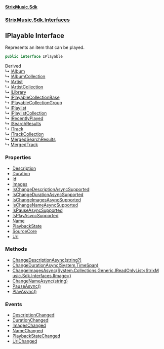 #### [StrixMusic.Sdk](./index.md 'index')
### [StrixMusic.Sdk.Interfaces](./StrixMusic-Sdk-Interfaces.md 'StrixMusic.Sdk.Interfaces')
## IPlayable Interface
Represents an item that can be played.  
```csharp
public interface IPlayable
```
Derived  
&#8627; [IAlbum](./StrixMusic-Sdk-Interfaces-IAlbum.md 'StrixMusic.Sdk.Interfaces.IAlbum')  
&#8627; [IAlbumCollection](./StrixMusic-Sdk-Interfaces-IAlbumCollection.md 'StrixMusic.Sdk.Interfaces.IAlbumCollection')  
&#8627; [IArtist](./StrixMusic-Sdk-Interfaces-IArtist.md 'StrixMusic.Sdk.Interfaces.IArtist')  
&#8627; [IArtistCollection](./StrixMusic-Sdk-Interfaces-IArtistCollection.md 'StrixMusic.Sdk.Interfaces.IArtistCollection')  
&#8627; [ILibrary](./StrixMusic-Sdk-Interfaces-ILibrary.md 'StrixMusic.Sdk.Interfaces.ILibrary')  
&#8627; [IPlayableCollectionBase](./StrixMusic-Sdk-Interfaces-IPlayableCollectionBase.md 'StrixMusic.Sdk.Interfaces.IPlayableCollectionBase')  
&#8627; [IPlayableCollectionGroup](./StrixMusic-Sdk-Interfaces-IPlayableCollectionGroup.md 'StrixMusic.Sdk.Interfaces.IPlayableCollectionGroup')  
&#8627; [IPlaylist](./StrixMusic-Sdk-Interfaces-IPlaylist.md 'StrixMusic.Sdk.Interfaces.IPlaylist')  
&#8627; [IPlaylistCollection](./StrixMusic-Sdk-Interfaces-IPlaylistCollection.md 'StrixMusic.Sdk.Interfaces.IPlaylistCollection')  
&#8627; [IRecentlyPlayed](./StrixMusic-Sdk-Interfaces-IRecentlyPlayed.md 'StrixMusic.Sdk.Interfaces.IRecentlyPlayed')  
&#8627; [ISearchResults](./StrixMusic-Sdk-Interfaces-ISearchResults.md 'StrixMusic.Sdk.Interfaces.ISearchResults')  
&#8627; [ITrack](./StrixMusic-Sdk-Interfaces-ITrack.md 'StrixMusic.Sdk.Interfaces.ITrack')  
&#8627; [ITrackCollection](./StrixMusic-Sdk-Interfaces-ITrackCollection.md 'StrixMusic.Sdk.Interfaces.ITrackCollection')  
&#8627; [MergedSearchResults](./StrixMusic-Sdk-MergedWrappers-MergedSearchResults.md 'StrixMusic.Sdk.MergedWrappers.MergedSearchResults')  
&#8627; [MergedTrack](./StrixMusic-Sdk-MergedWrappers-MergedTrack.md 'StrixMusic.Sdk.MergedWrappers.MergedTrack')  
### Properties
- [Description](./StrixMusic-Sdk-Interfaces-IPlayable-Description.md 'StrixMusic.Sdk.Interfaces.IPlayable.Description')
- [Duration](./StrixMusic-Sdk-Interfaces-IPlayable-Duration.md 'StrixMusic.Sdk.Interfaces.IPlayable.Duration')
- [Id](./StrixMusic-Sdk-Interfaces-IPlayable-Id.md 'StrixMusic.Sdk.Interfaces.IPlayable.Id')
- [Images](./StrixMusic-Sdk-Interfaces-IPlayable-Images.md 'StrixMusic.Sdk.Interfaces.IPlayable.Images')
- [IsChangeDescriptionAsyncSupported](./StrixMusic-Sdk-Interfaces-IPlayable-IsChangeDescriptionAsyncSupported.md 'StrixMusic.Sdk.Interfaces.IPlayable.IsChangeDescriptionAsyncSupported')
- [IsChangeDurationAsyncSupported](./StrixMusic-Sdk-Interfaces-IPlayable-IsChangeDurationAsyncSupported.md 'StrixMusic.Sdk.Interfaces.IPlayable.IsChangeDurationAsyncSupported')
- [IsChangeImagesAsyncSupported](./StrixMusic-Sdk-Interfaces-IPlayable-IsChangeImagesAsyncSupported.md 'StrixMusic.Sdk.Interfaces.IPlayable.IsChangeImagesAsyncSupported')
- [IsChangeNameAsyncSupported](./StrixMusic-Sdk-Interfaces-IPlayable-IsChangeNameAsyncSupported.md 'StrixMusic.Sdk.Interfaces.IPlayable.IsChangeNameAsyncSupported')
- [IsPauseAsyncSupported](./StrixMusic-Sdk-Interfaces-IPlayable-IsPauseAsyncSupported.md 'StrixMusic.Sdk.Interfaces.IPlayable.IsPauseAsyncSupported')
- [IsPlayAsyncSupported](./StrixMusic-Sdk-Interfaces-IPlayable-IsPlayAsyncSupported.md 'StrixMusic.Sdk.Interfaces.IPlayable.IsPlayAsyncSupported')
- [Name](./StrixMusic-Sdk-Interfaces-IPlayable-Name.md 'StrixMusic.Sdk.Interfaces.IPlayable.Name')
- [PlaybackState](./StrixMusic-Sdk-Interfaces-IPlayable-PlaybackState.md 'StrixMusic.Sdk.Interfaces.IPlayable.PlaybackState')
- [SourceCore](./StrixMusic-Sdk-Interfaces-IPlayable-SourceCore.md 'StrixMusic.Sdk.Interfaces.IPlayable.SourceCore')
- [Url](./StrixMusic-Sdk-Interfaces-IPlayable-Url.md 'StrixMusic.Sdk.Interfaces.IPlayable.Url')
### Methods
- [ChangeDescriptionAsync(string?)](./StrixMusic-Sdk-Interfaces-IPlayable-ChangeDescriptionAsync(string-).md 'StrixMusic.Sdk.Interfaces.IPlayable.ChangeDescriptionAsync(string?)')
- [ChangeDurationAsync(System.TimeSpan)](./StrixMusic-Sdk-Interfaces-IPlayable-ChangeDurationAsync(System-TimeSpan).md 'StrixMusic.Sdk.Interfaces.IPlayable.ChangeDurationAsync(System.TimeSpan)')
- [ChangeImagesAsync(System.Collections.Generic.IReadOnlyList&lt;StrixMusic.Sdk.Interfaces.IImage&gt;)](./StrixMusic-Sdk-Interfaces-IPlayable-ChangeImagesAsync(System-Collections-Generic-IReadOnlyList-StrixMusic-Sdk-Interfaces-IImage-).md 'StrixMusic.Sdk.Interfaces.IPlayable.ChangeImagesAsync(System.Collections.Generic.IReadOnlyList&lt;StrixMusic.Sdk.Interfaces.IImage&gt;)')
- [ChangeNameAsync(string)](./StrixMusic-Sdk-Interfaces-IPlayable-ChangeNameAsync(string).md 'StrixMusic.Sdk.Interfaces.IPlayable.ChangeNameAsync(string)')
- [PauseAsync()](./StrixMusic-Sdk-Interfaces-IPlayable-PauseAsync().md 'StrixMusic.Sdk.Interfaces.IPlayable.PauseAsync()')
- [PlayAsync()](./StrixMusic-Sdk-Interfaces-IPlayable-PlayAsync().md 'StrixMusic.Sdk.Interfaces.IPlayable.PlayAsync()')
### Events
- [DescriptionChanged](./StrixMusic-Sdk-Interfaces-IPlayable-DescriptionChanged.md 'StrixMusic.Sdk.Interfaces.IPlayable.DescriptionChanged')
- [DurationChanged](./StrixMusic-Sdk-Interfaces-IPlayable-DurationChanged.md 'StrixMusic.Sdk.Interfaces.IPlayable.DurationChanged')
- [ImagesChanged](./StrixMusic-Sdk-Interfaces-IPlayable-ImagesChanged.md 'StrixMusic.Sdk.Interfaces.IPlayable.ImagesChanged')
- [NameChanged](./StrixMusic-Sdk-Interfaces-IPlayable-NameChanged.md 'StrixMusic.Sdk.Interfaces.IPlayable.NameChanged')
- [PlaybackStateChanged](./StrixMusic-Sdk-Interfaces-IPlayable-PlaybackStateChanged.md 'StrixMusic.Sdk.Interfaces.IPlayable.PlaybackStateChanged')
- [UrlChanged](./StrixMusic-Sdk-Interfaces-IPlayable-UrlChanged.md 'StrixMusic.Sdk.Interfaces.IPlayable.UrlChanged')

